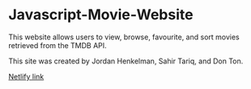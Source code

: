 # Javascript-Movie-Website

This website allows users to view, browse, favourite, and sort movies retrieved from the TMDB API. 

This site was created by Jordan Henkelman, Sahir Tariq, and Don Ton.

[Netlify link](https://comp-3512-w2022-a1-team03.netlify.app/index.html)
